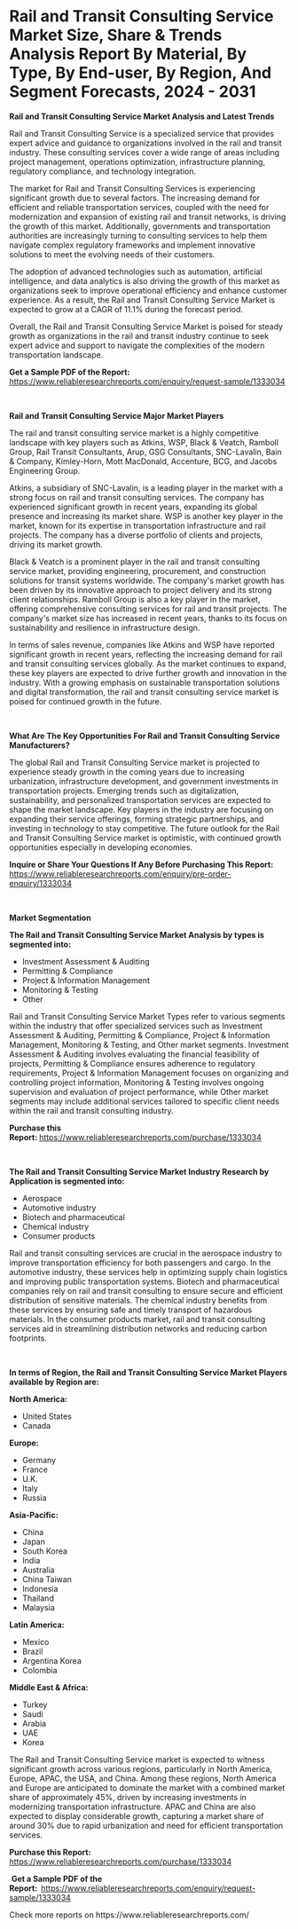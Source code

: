 <p><h1>Rail and Transit Consulting Service Market Size, Share & Trends Analysis Report By Material, By Type, By End-user, By Region, And Segment Forecasts, 2024 - 2031</h1></p><p><strong>Rail and Transit Consulting Service Market Analysis and Latest Trends</strong></p>
<p><p>Rail and Transit Consulting Service is a specialized service that provides expert advice and guidance to organizations involved in the rail and transit industry. These consulting services cover a wide range of areas including project management, operations optimization, infrastructure planning, regulatory compliance, and technology integration.</p><p>The market for Rail and Transit Consulting Services is experiencing significant growth due to several factors. The increasing demand for efficient and reliable transportation services, coupled with the need for modernization and expansion of existing rail and transit networks, is driving the growth of this market. Additionally, governments and transportation authorities are increasingly turning to consulting services to help them navigate complex regulatory frameworks and implement innovative solutions to meet the evolving needs of their customers.</p><p>The adoption of advanced technologies such as automation, artificial intelligence, and data analytics is also driving the growth of this market as organizations seek to improve operational efficiency and enhance customer experience. As a result, the Rail and Transit Consulting Service Market is expected to grow at a CAGR of 11.1% during the forecast period.</p><p>Overall, the Rail and Transit Consulting Service Market is poised for steady growth as organizations in the rail and transit industry continue to seek expert advice and support to navigate the complexities of the modern transportation landscape.</p></p>
<p><strong>Get a Sample PDF of the Report:&nbsp;</strong> <a href="https://www.reliableresearchreports.com/enquiry/request-sample/1333034">https://www.reliableresearchreports.com/enquiry/request-sample/1333034</a></p>
<p>&nbsp;</p>
<p><strong>Rail and Transit Consulting Service Major Market Players</strong></p>
<p><p>The rail and transit consulting service market is a highly competitive landscape with key players such as Atkins, WSP, Black & Veatch, Ramboll Group, Rail Transit Consultants, Arup, GSG Consultants, SNC-Lavalin, Bain & Company, Kimley-Horn, Mott MacDonald, Accenture, BCG, and Jacobs Engineering Group.</p><p>Atkins, a subsidiary of SNC-Lavalin, is a leading player in the market with a strong focus on rail and transit consulting services. The company has experienced significant growth in recent years, expanding its global presence and increasing its market share. WSP is another key player in the market, known for its expertise in transportation infrastructure and rail projects. The company has a diverse portfolio of clients and projects, driving its market growth.</p><p>Black & Veatch is a prominent player in the rail and transit consulting service market, providing engineering, procurement, and construction solutions for transit systems worldwide. The company's market growth has been driven by its innovative approach to project delivery and its strong client relationships. Ramboll Group is also a key player in the market, offering comprehensive consulting services for rail and transit projects. The company's market size has increased in recent years, thanks to its focus on sustainability and resilience in infrastructure design.</p><p>In terms of sales revenue, companies like Atkins and WSP have reported significant growth in recent years, reflecting the increasing demand for rail and transit consulting services globally. As the market continues to expand, these key players are expected to drive further growth and innovation in the industry. With a growing emphasis on sustainable transportation solutions and digital transformation, the rail and transit consulting service market is poised for continued growth in the future.</p></p>
<p>&nbsp;</p>
<p><strong>What Are The Key Opportunities For Rail and Transit Consulting Service Manufacturers?</strong></p>
<p><p>The global Rail and Transit Consulting Service market is projected to experience steady growth in the coming years due to increasing urbanization, infrastructure development, and government investments in transportation projects. Emerging trends such as digitalization, sustainability, and personalized transportation services are expected to shape the market landscape. Key players in the industry are focusing on expanding their service offerings, forming strategic partnerships, and investing in technology to stay competitive. The future outlook for the Rail and Transit Consulting Service market is optimistic, with continued growth opportunities especially in developing economies.</p></p>
<p><strong>Inquire or Share Your Questions If Any Before Purchasing This Report:</strong> <a href="https://www.reliableresearchreports.com/enquiry/pre-order-enquiry/1333034">https://www.reliableresearchreports.com/enquiry/pre-order-enquiry/1333034</a></p>
<p>&nbsp;</p>
<p><strong>Market Segmentation</strong></p>
<p><strong>The Rail and Transit Consulting Service Market Analysis by types is segmented into:</strong></p>
<p><ul><li>Investment Assessment & Auditing</li><li>Permitting & Compliance</li><li>Project & Information Management</li><li>Monitoring & Testing</li><li>Other</li></ul></p>
<p><p>Rail and Transit Consulting Service Market Types refer to various segments within the industry that offer specialized services such as Investment Assessment & Auditing, Permitting & Compliance, Project & Information Management, Monitoring & Testing, and Other market segments. Investment Assessment & Auditing involves evaluating the financial feasibility of projects, Permitting & Compliance ensures adherence to regulatory requirements, Project & Information Management focuses on organizing and controlling project information, Monitoring & Testing involves ongoing supervision and evaluation of project performance, while Other market segments may include additional services tailored to specific client needs within the rail and transit consulting industry.</p></p>
<p><strong>Purchase this Report:&nbsp;</strong><a href="https://www.reliableresearchreports.com/purchase/1333034">https://www.reliableresearchreports.com/purchase/1333034</a></p>
<p>&nbsp;</p>
<p><strong>The Rail and Transit Consulting Service Market Industry Research by Application is segmented into:</strong></p>
<p><ul><li>Aerospace</li><li>Automotive industry</li><li>Biotech and pharmaceutical</li><li>Chemical industry</li><li>Consumer products</li></ul></p>
<p><p>Rail and transit consulting services are crucial in the aerospace industry to improve transportation efficiency for both passengers and cargo. In the automotive industry, these services help in optimizing supply chain logistics and improving public transportation systems. Biotech and pharmaceutical companies rely on rail and transit consulting to ensure secure and efficient distribution of sensitive materials. The chemical industry benefits from these services by ensuring safe and timely transport of hazardous materials. In the consumer products market, rail and transit consulting services aid in streamlining distribution networks and reducing carbon footprints.</p></p>
<p>&nbsp;</p>
<p><strong>In terms of Region, the Rail and Transit Consulting Service Market Players available by Region are:</strong></p>
<p>
    <p> <strong> North America: </strong>
        <ul>
            <li>United States</li>
            <li>Canada</li>
        </ul>
        </p> 
    <p> <strong> Europe: </strong>
        <ul>
            <li>Germany</li>
            <li>France</li>
            <li>U.K.</li>
            <li>Italy</li>
            <li>Russia</li>
        </ul>
        </p> 
    <p> <strong> Asia-Pacific: </strong>
        <ul>
            <li>China</li>
            <li>Japan</li>
            <li>South Korea</li>
            <li>India</li>
            <li>Australia</li>
            <li>China Taiwan</li>
            <li>Indonesia</li>
            <li>Thailand</li>
            <li>Malaysia</li>
        </ul>
        </p> 
    <p> <strong> Latin America: </strong>
        <ul>
            <li>Mexico</li>
            <li>Brazil</li>
            <li>Argentina Korea</li>
            <li>Colombia</li>
        </ul>
        </p> 
    <p> <strong> Middle East & Africa: </strong>
        <ul>
            <li>Turkey</li>
            <li>Saudi</li>
            <li>Arabia</li>
            <li>UAE</li>
            <li>Korea</li>
        </ul>
    </p>
    </p>
<p><p>The Rail and Transit Consulting Service market is expected to witness significant growth across various regions, particularly in North America, Europe, APAC, the USA, and China. Among these regions, North America and Europe are anticipated to dominate the market with a combined market share of approximately 45%, driven by increasing investments in modernizing transportation infrastructure. APAC and China are also expected to display considerable growth, capturing a market share of around 30% due to rapid urbanization and need for efficient transportation services.</p></p>
<p><strong>Purchase this Report: </strong><a href="https://www.reliableresearchreports.com/purchase/1333034">https://www.reliableresearchreports.com/purchase/1333034</a></p>
<p>&nbsp;<strong>Get a Sample PDF of the Report:&nbsp;&nbsp;</strong><a href="https://www.reliableresearchreports.com/enquiry/request-sample/1333034">https://www.reliableresearchreports.com/enquiry/request-sample/1333034</a></p>
<p><strong></strong></p>
<p>Check more reports on https://www.reliableresearchreports.com/</p>
